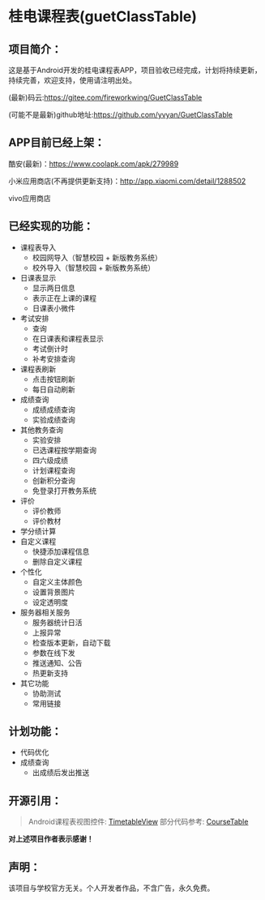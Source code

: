 # 桂电课程表(guetClassTable)
## 项目简介：

这是基于Android开发的桂电课程表APP，项目验收已经完成，计划将持续更新，持续完善，欢迎支持，使用请注明出处。

(最新)码云:https://gitee.com/fireworkwing/GuetClassTable

(可能不是最新)github地址:https://github.com/yvyan/GuetClassTable

## APP目前已经上架：
酷安(最新)：https://www.coolapk.com/apk/279989

小米应用商店(不再提供更新支持)：http://app.xiaomi.com/detail/1288502

vivo应用商店

## 已经实现的功能：

- 课程表导入
	* 校园网导入（智慧校园 + 新版教务系统）
	* 校外导入（智慧校园 + 新版教务系统）
- 日课表显示
    * 显示两日信息
    * 表示正在上课的课程
    * 日课表小微件
- 考试安排
	* 查询
	* 在日课表和课程表显示
	* 考试倒计时
	* 补考安排查询
- 课程表刷新
	* 点击按钮刷新
	* 每日自动刷新
- 成绩查询
	* 成绩成绩查询
	* 实验成绩查询
- 其他教务查询
	* 实验安排
	* 已选课程按学期查询
	* 四六级成绩
	* 计划课程查询
	* 创新积分查询
	* 免登录打开教务系统
- 评价
    * 评价教师
	* 评价教材
- 学分绩计算
- 自定义课程
    * 快捷添加课程信息
    * 删除自定义课程
- 个性化
	* 自定义主体颜色
	* 设置背景图片
	* 设定透明度
- 服务器相关服务
	* 服务器统计日活
	* 上报异常
	* 检查版本更新，自动下载
	* 参数在线下发
	* 推送通知、公告
	* 热更新支持
- 其它功能
	* 协助测试
	* 常用链接
		
## 计划功能：
- 代码优化
- 成绩查询
	* 出成绩后发出推送

## 开源引用：
> Android课程表视图控件: [TimetableView](https://github.com/zfman/TimetableView)
> 部分代码参考: [CourseTable](https://github.com/Telephone2019/CourseTable)

**对上述项目作者表示感谢！**

## 声明：
该项目与学校官方无关。个人开发者作品，不含广告，永久免费。
